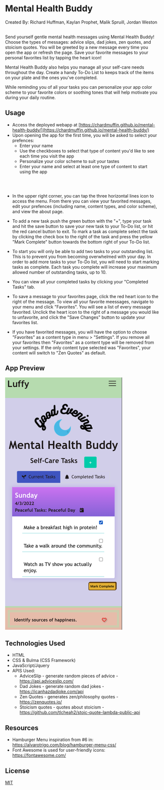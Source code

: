 # Mental Health Buddy

Created By: Richard Huffman, Kaylan Prophet, Malik Spruill, Jordan Weston
<br>
<br>

Send yourself gentle mental health messages using Mental Health Buddy! 
Choose the types of messages: advice slips, dad jokes, zen quotes, and stoicism quotes. You will be greeted by a new message every time you open the app or refresh the page. Save your favorite messages to your personal favorites list by tapping the heart icon! 

Mental Health Buddy also helps you manage all your self-care needs throughout the day. Create a handy To-Do List to keeps track of the items on your plate and the ones you've completed.

While reminding you of all your tasks you can personalize your app color scheme to your favorite colors or soothing tones that will help motivate you during your daily routine.


## Usage
* Access the deployed webapp at [https://chardmuffin.github.io/mental-health-buddy/](https://chardmuffin.github.io/mental-health-buddy/)
* Upon opening the app for the first time, you will be asked to select your prefences: 
    * Enter your name
    * Use the checkboxes to select that type of content you'd like to see each time you visit the app
    * Personalize your color scheme to suit your tastes
    * Enter your name and select at least one type of content to start using the app
<br>
<br>

* In the upper right corner, you can tap the three horizontal lines icon to access the menu. From there you can view your favorited messages, edit your prefences (including name, content types, and color scheme), and view the about page.

* To add a new task push the green button with the "+", type your task and hit the save button to save your new task to your To-Do list, or hit the red cancel button to exit. To mark a task as complete select the task by clicking the check box to the right of the task and press the yellow "Mark Complete" button towards the bottom right of your To-Do list.

* To start you will only be able to add two tasks to your outstanding list. This is to prevent you from becoming overwhelmed with your day. In order to add more tasks to your To-Do list, you will need to start marking tasks as complete. Each task you complete 
will increase your maximum allowed number of outstanding tasks, up to 10.

* You can view all your completed tasks by clicking your "Completed Tasks" tab.

* To save a message to your favorites page, click the red heart icon to the right of the message. To view all your favorite meessages, navigate to your menu and click "Favorites". You will see a list of every message favorited. Unclick the heart icon to the right of a message you would like to unfavorite, and click the "Save Changes" button to update your favorites list.

* If you have favorited messages, you will have the option to choose "Favorites" as a content type in menu > "Settings". If you remove all your favorites then "Favorites" as a content type will be removed from your settings. If the only content type selected was "Favorites", your content will switch to "Zen Quotes" as default.

## App Preview
![mental-health-buddy-screenshot](./assets/images/mental-health-buddy-screenshot.png)

## Technologies Used
* HTML
* CSS & Bulma (CSS Framework)
* JavaScript/Jquery 
* APIS Used:
    * AdviceSlip - generate random pieces of advice - https://api.adviceslip.com/
    * Dad Jokes - generate random dad jokes - https://icanhazdadjoke.com/api
    * Zen Quotes - generates zen/philosophy quotes - https://zenquotes.io/
    * Stoicism quotes - quotes about stoicism - https://github.com/tlcheah2/stoic-quote-lambda-public-api

## Resources
* Hamburger Menu inspiration from #6 in: https://alvarotrigo.com/blog/hamburger-menu-css/
* Font Awesome is used for user-friendly icons: https://fontawesome.com/

## License
[MIT](https://choosealicense.com/licenses/mit/)
